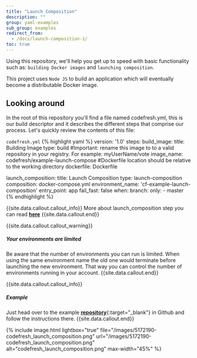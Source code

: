 ```yaml
---
title: "Launch Composition"
description: ""
group: yaml-examples
sub_group: examples
redirect_from:
  - /docs/launch-composition-1/
toc: true
---
```

Using this repository, we'll help you get up to speed with basic functionality such as: `building Docker images` and `launching composition`.

This project uses `Node JS` to build an application which will eventually become a distributable Docker image. 

## Looking around
In the root of this repository you'll find a file named codefresh.yml, this is our build descriptor and it describes the different steps that comprise our process. Let's quickly review the contents of this file:

  `codefresh.yml`
{% highlight yaml %}
version: '1.0'
steps:
  build_image:
    title: Building Image
    type: build
    #Important: rename this image to to a valid repository in your registry. For example: myUserName/vote
    image_name: codefresh/example-launch-compose
    #Dockerfile location should be relative to the working directory
    dockerfile: Dockerfile

  launch_composition:
    title: Launch Composition
    type: launch-composition
    composition: docker-compose.yml
    environment_name: 'cf-example-launch-composition'
    entry_point: app
    fail_fast: false
    when:
      branch:
        only:
          - master
{% endhighlight %}

{{site.data.callout.callout_info}}
More about launch_composition step you can read [**here**]({{site.baseurl}}/docs/codefresh-yaml/steps/launch-composition/) 
{{site.data.callout.end}}

{{site.data.callout.callout_warning}}
##### Your environments are limited 
Be aware that the number of environments you can run is limited. When using the same environment name the old one would terminate before launching the new environment. That way you can control the number of environments running in your account. 
{{site.data.callout.end}}

{{site.data.callout.callout_info}}
##### Example

Just head over to the example [**repository**](https://github.com/codefreshdemo/cf-example-launch-composition){:target="_blank"} in Github and follow the instructions there.
{{site.data.callout.end}}

{% include image.html lightbox="true" file="/images/5172190-codefresh_launch_composition.png" url="/images/5172190-codefresh_launch_composition.png" alt="codefresh_launch_composition.png" max-width="45%" %}
